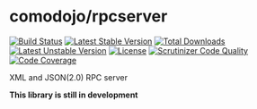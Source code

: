 # comodojo/rpcserver

[![Build Status](https://api.travis-ci.org/comodojo/rpcserver.png)](http://travis-ci.org/comodojo/rpcserver) [![Latest Stable Version](https://poser.pugx.org/comodojo/rpcserver/v/stable)](https://packagist.org/packages/comodojo/rpcserver) [![Total Downloads](https://poser.pugx.org/comodojo/rpcserver/downloads)](https://packagist.org/packages/comodojo/rpcserver) [![Latest Unstable Version](https://poser.pugx.org/comodojo/rpcserver/v/unstable)](https://packagist.org/packages/comodojo/rpcserver) [![License](https://poser.pugx.org/comodojo/rpcserver/license)](https://packagist.org/packages/comodojo/rpcserver) [![Scrutinizer Code Quality](https://scrutinizer-ci.com/g/comodojo/rpcserver/badges/quality-score.png?b=master)](https://scrutinizer-ci.com/g/comodojo/rpcserver/?branch=master) [![Code Coverage](https://scrutinizer-ci.com/g/comodojo/rpcserver/badges/coverage.png?b=master)](https://scrutinizer-ci.com/g/comodojo/rpcserver/?branch=master)

XML and JSON(2.0) RPC server

**This library is still in development**
